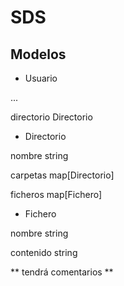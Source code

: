 # SDS

## Modelos

- Usuario

...

directorio Directorio

- Directorio

nombre string

carpetas map[Directorio]

ficheros map[Fichero]

- Fichero

nombre string

contenido string

** tendrá comentarios **
